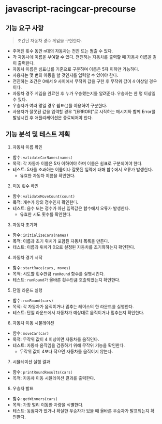 # javascript-racingcar-precourse

## 기능 요구 사항
>
> 초간단 자동차 경주 게임을 구현한다.

- 주어진 횟수 동안 n대의 자동차는 전진 또는 멈출 수 있다.
- 각 자동차에 이름을 부여할 수 있다. 전진하는 자동차를 출력할 때 자동차 이름을 같이 출력한다.
- 자동차 이름은 쉼표(,)를 기준으로 구분하며 이름은 5자 이하만 가능하다.
- 사용자는 몇 번의 이동을 할 것인지를 입력할 수 있어야 한다.
- 전진하는 조건은 0에서 9 사이에서 무작위 값을 구한 후 무작위 값이 4 이상일 경우이다.
- 자동차 경주 게임을 완료한 후 누가 우승했는지를 알려준다. 우승자는 한 명 이상일 수 있다.
- 우승자가 여러 명일 경우 쉼표(,)를 이용하여 구분한다.
- 사용자가 잘못된 값을 입력할 경우 "[ERROR]"로 시작하는 메시지와 함께 Error를 발생시킨 후 애플리케이션은 종료되어야 한다.

## 기능 분석 및 테스트 계획

1. 자동차 이름 확인

- 함수: `validateCarNames(names)`
- 목적: 각 자동차 이름은 5자 이하여야 하며 이름은 쉼표로 구분되어야 한다.
- 테스트: 5자를 초과하는 이름이나 잘못된 입력에 대해 함수에서 오류가 발생한다.
  - 유효한 자동차 이름을 확인한다.

2. 이동 횟수 확인

- 함수: `validateMoveCount(count)`
- 목적: 개수가 양의 정수인지 확인한다.
- 테스트: 음수 또는 정수가 아닌 입력값은 함수에서 오류가 발생한다.
  - 유효한 시도 횟수를 확인한다.

3. 자동차 초기화

- 함수: `initializeCars(names)`
- 목적: 이름과 초기 위치가 포함된 자동차 목록을 만든다.
- 테스트: 이름과 위치가 0으로 설정된 자동차를 초기화하는지 확인한다.

4. 자동차 경기 시작

- 함수: `startRace(cars, moves)`
- 목적: 시도할 횟수만큼 `runRound` 함수를 실행시킨다.
- 테스트: `runRound`가 올바른 횟수만큼 호출되었는지 확인한다.

5. 단일 라운드 실행

- 함수: `runRound(cars)`
- 목적: 각 자동차가 움직이거나 멈추는 레이스의 한 라운드를 실행한다.
- 테스트: 단일 라운드에서 자동차가 예상대로 움직이거나 멈추는지 확인한다.
  
6. 자동차 이동 시물레이션

- 함수: `moveCar(car)`
- 목적: 무작위 값이 4 이상이면 자동차를 움직인다.
- 테스트: 자동차 움직임을 검증하기 위해 무작위 기능을 확인한다.
  - 무작위 값이 4보다 작으면 자동차를 움직이지 않는다.

7. 시뮬레이션 실행 결과

- 함수: `printRoundResults(cars)`
- 목적: 자동차 이동 시뮬레이션 결과를 출력한다.

8. 우승자 발표

- 함수: `getWinners(cars)`
- 목적: 가장 멀리 이동한 차량을 식별한다.
- 테스트: 동점자가 있거나 확실한 우승자가 있을 때 올바른 우승자가 발표되는지 확인한다.
